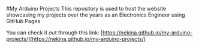 #My Arduino Projects
This repository is used to host the website showcasing my projects over the years as an Electronics Engineer using GitHub Pages

You can check it out through this link: [https://nekina.github.io/my-arduino-projects/](https://nekina.github.io/my-arduino-projects/)
